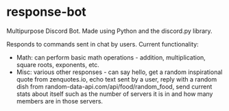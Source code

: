 # response-bot

Multipurpose Discord Bot. Made using Python and the discord.py library.

Responds to commands sent in chat by users. Current functionality:

- Math: can perform basic math operations - addition, multiplication, square roots, exponents, etc.
- Misc: various other responses - can say hello, get a random inspirational quote from zenquotes.io, echo text sent by a user, reply with a random dish from random-data-api.com/api/food/random_food, send current stats about itself such as the number of servers it is in and how many members are in those servers.
